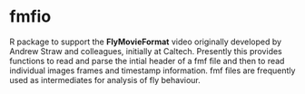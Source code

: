 # fmfio
R package to support the **FlyMovieFormat** video originally developed by
Andrew Straw and colleagues, initially at Caltech. Presently this provides
functions to read and parse the intial header of a fmf file and then to
read individual images frames and timestamp information. fmf files are
frequently used as intermediates for analysis of fly behaviour.
